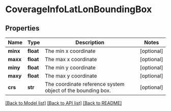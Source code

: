 # CoverageInfoLatLonBoundingBox

## Properties
Name | Type | Description | Notes
------------ | ------------- | ------------- | -------------
**minx** | **float** | The min x coordinate | [optional] 
**maxx** | **float** | The max x coordinate | [optional] 
**miny** | **float** | The min y coordinate | [optional] 
**maxy** | **float** | The max y coordinate | [optional] 
**crs** | **str** | The coordinate reference system object of the bounding box. | [optional] 

[[Back to Model list]](../README.md#documentation-for-models) [[Back to API list]](../README.md#documentation-for-api-endpoints) [[Back to README]](../README.md)


